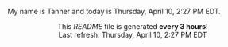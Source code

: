 My name is Tanner and today is Thursday, April 10, 2:27 PM EDT.

<p align="center">This <i>README</i> file is generated <b>every 3 hours</b>!</br>Last refresh: Thursday, April 10, 2:27 PM EDT<br /></p>
